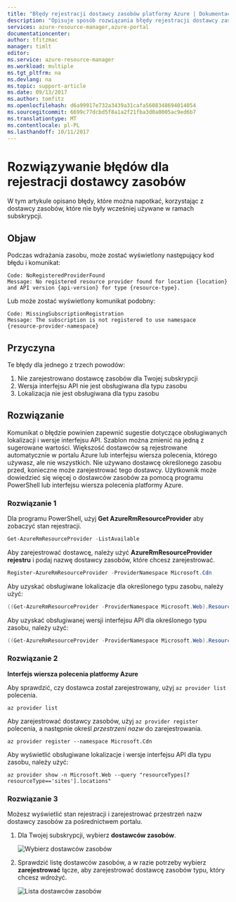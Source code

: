 ```yaml
---
title: "Błędy rejestracji dostawcy zasobów platformy Azure | Dokumentacja firmy Microsoft"
description: "Opisuje sposób rozwiązania błędy rejestracji dostawcy zasobów platformy Azure."
services: azure-resource-manager,azure-portal
documentationcenter: 
author: tfitzmac
manager: timlt
editor: 
ms.service: azure-resource-manager
ms.workload: multiple
ms.tgt_pltfrm: na
ms.devlang: na
ms.topic: support-article
ms.date: 09/13/2017
ms.author: tomfitz
ms.openlocfilehash: d6a99917e732a3439a31cafa5608348694014054
ms.sourcegitcommit: 6699c77dcbd5f8a1a2f21fba3d0a0005ac9ed6b7
ms.translationtype: MT
ms.contentlocale: pl-PL
ms.lasthandoff: 10/11/2017
---
```

# <a name="resolve-errors-for-resource-provider-registration"></a>Rozwiązywanie błędów dla rejestracji dostawcy zasobów

W tym artykule opisano błędy, które można napotkać, korzystając z dostawcy zasobów, które nie były wcześniej używane w ramach subskrypcji.

## <a name="symptom"></a>Objaw

Podczas wdrażania zasobu, może zostać wyświetlony następujący kod błędu i komunikat:

```
Code: NoRegisteredProviderFound
Message: No registered resource provider found for location {location}
and API version {api-version} for type {resource-type}.
```

Lub może zostać wyświetlony komunikat podobny:

```
Code: MissingSubscriptionRegistration
Message: The subscription is not registered to use namespace {resource-provider-namespace}
```

## <a name="cause"></a>Przyczyna

Te błędy dla jednego z trzech powodów:

1. Nie zarejestrowano dostawcę zasobów dla Twojej subskrypcji
1. Wersja interfejsu API nie jest obsługiwana dla typu zasobu
1. Lokalizacja nie jest obsługiwana dla typu zasobu

## <a name="solution"></a>Rozwiązanie

Komunikat o błędzie powinien zapewnić sugestie dotyczące obsługiwanych lokalizacji i wersje interfejsu API. Szablon można zmienić na jedną z sugerowane wartości. Większość dostawców są rejestrowane automatycznie w portalu Azure lub interfejsu wiersza polecenia, którego używasz, ale nie wszystkich. Nie używano dostawcę określonego zasobu przed, konieczne może zarejestrować tego dostawcy. Użytkownik może dowiedzieć się więcej o dostawców zasobów za pomocą programu PowerShell lub interfejsu wiersza polecenia platformy Azure.

### <a name="solution-1"></a>Rozwiązanie 1

Dla programu PowerShell, użyj **Get AzureRmResourceProvider** aby zobaczyć stan rejestracji.

```powershell
Get-AzureRmResourceProvider -ListAvailable
```

Aby zarejestrować dostawcę, należy użyć **AzureRmResourceProvider rejestru** i podaj nazwę dostawcy zasobów, które chcesz zarejestrować.

```powershell
Register-AzureRmResourceProvider -ProviderNamespace Microsoft.Cdn
```

Aby uzyskać obsługiwane lokalizacje dla określonego typu zasobu, należy użyć:

```powershell
((Get-AzureRmResourceProvider -ProviderNamespace Microsoft.Web).ResourceTypes | Where-Object ResourceTypeName -eq sites).Locations
```

Aby uzyskać obsługiwanej wersji interfejsu API dla określonego typu zasobu, należy użyć:

```powershell
((Get-AzureRmResourceProvider -ProviderNamespace Microsoft.Web).ResourceTypes | Where-Object ResourceTypeName -eq sites).ApiVersions
```

### <a name="solution-2"></a>Rozwiązanie 2

**Interfejs wiersza polecenia platformy Azure**

Aby sprawdzić, czy dostawca został zarejestrowany, użyj `az provider list` polecenia.

```azurecli-interactive
az provider list
```

Aby zarejestrować dostawcy zasobów, użyj `az provider register` polecenia, a następnie określ *przestrzeni nazw* do zarejestrowania.

```azurecli-interactive
az provider register --namespace Microsoft.Cdn
```

Aby wyświetlić obsługiwane lokalizacje i wersje interfejsu API dla typu zasobu, należy użyć:

```azurecli-interactive
az provider show -n Microsoft.Web --query "resourceTypes[?resourceType=='sites'].locations"
```

### <a name="solution-3"></a>Rozwiązanie 3

Możesz wyświetlić stan rejestracji i zarejestrować przestrzeń nazw dostawcy zasobów za pośrednictwem portalu.

1. Dla Twojej subskrypcji, wybierz **dostawców zasobów**.

   ![Wybierz dostawców zasobów](./media/resource-manager-register-provider-errors/select-resource-provider.png)

1. Sprawdzić listę dostawców zasobów, a w razie potrzeby wybierz **zarejestrować** łącze, aby zarejestrować dostawcę zasobów typu, który chcesz wdrożyć.

   ![Lista dostawców zasobów](./media/resource-manager-register-provider-errors/list-resource-providers.png)
